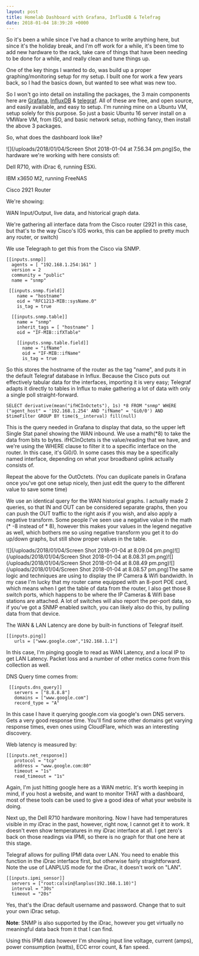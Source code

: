 ```yaml
---
layout: post
title: Homelab Dashboard with Grafana, InfluxDB & Telefrag
date: 2018-01-04 18:39:28 +0000
---
```

So it's been a while since I've had a chance to write anything here, but since it's the holiday break, and I'm off work for a while, it's been time to add new hardware to the rack, take care of things that have been needing to be done for a while, and really clean and tune things up.

One of the key things I wanted to do, was build up a proper graphing/monitoring setup for my setup. I built one for work a few years back, so I had the basics down, but wanted to see what was new too.

So I won't go into detail on installing the packages, the 3 main components here are [Grafana](http://docs.grafana.org/installation/ "Grafana Installation"), [InfluxDB](https://docs.influxdata.com/influxdb/v1.4/introduction/installation/ "InfluxDB Installation") & [telegraf](https://github.com/influxdata/telegraf "Telegraf"). All of these are free, and open source, and easily available, and easy to setup. I'm running mine on a Ubuntu VM, setup solely for this purpose. So just a basic Ubuntu 16 server install on a VMWare VM, from ISO, and basic network setup, nothing fancy, then install the above 3 packages.

So, what does the dashboard look like?

![](/uploads/2018/01/04/Screen Shot 2018-01-04 at 7.56.34 pm.png)So, the hardware we're working with here consists of:

Dell R710, with iDrac 6, running ESXi.

IBM x3650 M2, running FreeNAS

Cisco 2921 Router

We're showing:

WAN Input/Output, live data, and historical graph data.

We're gathering all interface data from the Cisco router (2921 in this case, but that's to the way Cisco's IOS works, this can be applied to pretty much any router, or switch)

We use Telegraph to get this from the Cisco via SNMP.

    [[inputs.snmp]]
      agents = [ "192.168.1.254:161" ]
      version = 2
      community = "public"
      name = "snmp"
    
     [[inputs.snmp.field]]
        name = "hostname"
        oid = "RFC1213-MIB::sysName.0"
        is_tag = true
    
      [[inputs.snmp.table]]
        name = "snmp"
        inherit_tags = [ "hostname" ]
        oid = "IF-MIB::ifXTable"
    
        [[inputs.snmp.table.field]]
          name = "ifName"
          oid = "IF-MIB::ifName"
          is_tag = true

So this stores the hostname of the router as the tag "name", and puts it in the default Telegraf database in Influx. Because the Cisco puts out effectively tabular data for the interfaces, importing it is very easy; Telegraf adapts it directly to tables in Influx to make gathering a lot of data with only a single poll straight-forward.

    SELECT derivative(mean("ifHCInOctets"), 1s) *8 FROM "snmp" WHERE ("agent_host" = '192.168.1.254' AND "ifName" = 'Gi0/0') AND $timeFilter GROUP BY time($__interval) fill(null)

This is the query needed in Grafana to display that data, so the upper left Single Stat panel showing the WAN inbound. We use a math(\*8) to take the data from bits to bytes. ifHCInOctets is the value/reading that we have, and we're using the WHERE clause to filter it to a specific interface on the router. In this case, it's Gi0/0. In some cases this may be a specifically named interface, depending on what your broadband uplink actually consists of.

Repeat the above for the OutOctets. (You can duplicate panels in Grafana once you've got one setup nicely, then just edit the query to the different value to save some time)

We use an identical query for the WAN historical graphs. I actually made 2 queries, so that IN and OUT can be considered separate graphs, then you can push the OUT traffic to the right axis if you wish, and also apply a negative transform. Some people I've seen use a negative value in the math (\* -8 instead of \* 8), however this makes your values in the legend negative as well, which bothers me so using negative transform you get it to do up/down graphs, but still show proper values in the table.

![](/uploads/2018/01/04/Screen Shot 2018-01-04 at 8.09.04 pm.png)![](/uploads/2018/01/04/Screen Shot 2018-01-04 at 8.08.31 pm.png)![](/uploads/2018/01/04/Screen Shot 2018-01-04 at 8.08.49 pm.png)![](/uploads/2018/01/04/Screen Shot 2018-01-04 at 8.08.57 pm.png)The same logic and techniques are using to display the IP Camera & Wifi bandwidth. In my case I'm lucky that my router came equipped with an 8-port POE card, which means when I get the table of data from the router, I also get those 8 switch ports, which happens to be where the IP Cameras & Wifi base stations are attached. A lot of switches will also report the per-port data, so if you've got a SNMP enabled switch, you can likely also do this, by pulling data from that device.

The WAN & LAN Latency are done by built-in functions of Telegraf itself.

    [[inputs.ping]]
       urls = ["www.google.com","192.168.1.1"] 

In this case, I'm pinging google to read as WAN Latency, and a local IP to get LAN Latency. Packet loss and a number of other metics come from this collection as well.

DNS Query time comes from:

     [[inputs.dns_query]]
       servers = ["8.8.8.8"]
       domains = ["www.google.com"]
       record_type = "A"

In this case I have it querying google.com via google's own DNS servers. Gets a very good response time. You'll find some other domains get varying response times, even ones using CloudFlare, which was an interesting discovery.

Web latency is measured by:

    [[inputs.net_response]]
       protocol = "tcp"
       address = "www.google.com:80"
       timeout = "1s"
       read_timeout = "1s"

Again, I'm just hitting google here as a WAN metric. It's worth keeping in mind, if you host a website, and want to monitor THAT with a dashboard, most of these tools can be used to give a good idea of what your website is doing.

Next up, the Dell R710 hardware monitoring. Now I have had temperatures visible in my iDrac in the past, however, right now, I cannot get it to work. It doesn't even show temperatures in my iDrac interface at all. I get zero's back on those readings via IPMI, so there is no graph for that one here at this stage.

Telegraf allows for pulling IPMI data over LAN. You need to enable this function in the iDrac interface first, but otherwise fairly straightforward. Note the use of LANPLUS mode for the iDrac, it doesn't work on "LAN".

    [[inputs.ipmi_sensor]]
      servers = ["root:calvin@lanplus(192.168.1.10)"]
      interval = "30s"
      timeout = "20s"

Yes, that's the iDrac default username and password. Change that to suit your own iDrac setup. 

**Note**: SNMP is also supported by the iDrac, however you get virtually no meaningful data back from it that I can find. 

Using this IPMI data however I'm showing input line voltage, current (amps), power consumption (watts), ECC error count, & fan speed.